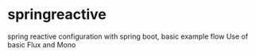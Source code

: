 # springreactive
spring reactive configuration with spring boot, basic example flow
Use of basic Flux and Mono
